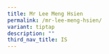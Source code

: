 ```yaml
---
title: Mr Lee Meng Hsien
permalink: /mr-lee-meng-hsien/
variant: tiptap
description: ""
third_nav_title: IS
---
```

